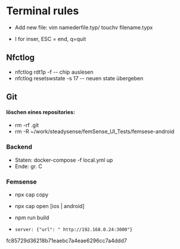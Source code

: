 # Terminal rules

 

- Add new file: vim namederfile.typ/ touchv filename.typx

- I for inser, ESC = end, q=quit



## Nfctlog

- nfctlog rdt1p -f   -- chip auslesen
- nfctlog resetswstate -s 17 -- neuen state übergeben

## Git

#### löschen eines repositories:

- rm -rf .git          
-  rm -R  ~/work/steadysense/femSense_UI_Tests/femsese-android

### Backend

- Staten:  docker-compose -f local.yml up   
- Ende: gr. C

### Femsense

- npx cap copy

- npx cap open [ios | android]

- npm run build

- ```
  server: {"url": " http://192.168.0.24:3000"}
  ```

fc85729d36218b71eaebc7a4eae6296cc7a4ddd7